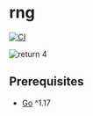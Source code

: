 # rng

[![CI](https://github.com/acchiao/rng/actions/workflows/ci.yml/badge.svg)](https://github.com/acchiao/rng/actions/workflows/ci.yml)

![return 4](https://www.explainxkcd.com/wiki/images/f/fe/random_number.png)

## Prerequisites

- [Go] ^1.17

[go]: https://go.dev/
